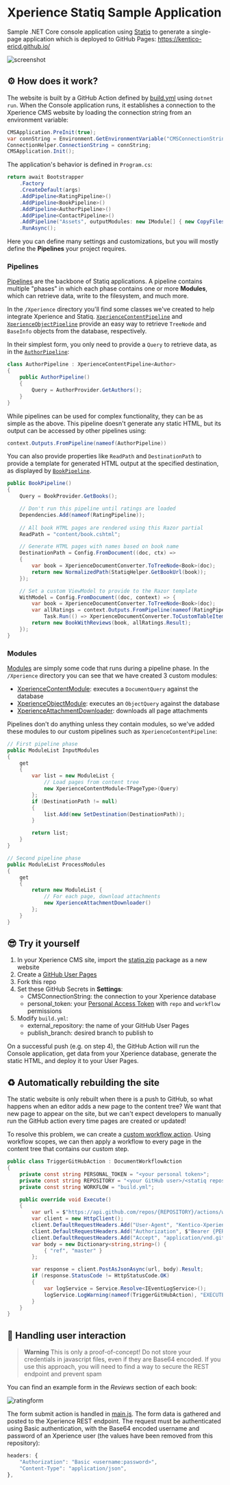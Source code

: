 # Xperience Statiq Sample Application

Sample .NET Core console application using [Statiq](https://statiq.dev/) to generate a single-page application which is deployed to GitHub Pages: https://kentico-ericd.github.io/

![screenshot](screenshot.png)

## :gear: How does it work?

The website is built by a GitHub Action defined by [build.yml](/.github/workflows/build.yml) using `dotnet run`. When the Console application runs, it establishes a connection to the Xperience CMS website by loading the connection string from an environment variable:

```cs
CMSApplication.PreInit(true);
var connString = Environment.GetEnvironmentVariable("CMSConnectionString");
ConnectionHelper.ConnectionString = connString;
CMSApplication.Init();
```

The application's behavior is defined in `Program.cs`:

```cs
return await Bootstrapper
    .Factory
    .CreateDefault(args)
    .AddPipeline<RatingPipeline>()
    .AddPipeline<BookPipeline>()
    .AddPipeline<AuthorPipeline>()
    .AddPipeline<ContactPipeline>()
    .AddPipeline("Assets", outputModules: new IModule[] { new CopyFiles("assets/**") })
    .RunAsync();
```

Here you can define many settings and customizations, but you will mostly define the __Pipelines__ your project requires.

### Pipelines

[Pipelines](https://statiq.dev/framework/pipelines/) are the backbone of Statiq applications. A pipeline contains multiple "phases" in which each phase contains one or more __Modules__, which can retrieve data, write to the filesystem, and much more.

In the `/Xperience` directory you'll find some classes we've created to help integrate Xperience and Statiq. [`XperienceContentPipeline`](/Xperience/XperienceContentPipeline.cs) and [`XperienceObjectPipeline`](/Xperience/XperienceObjectPipeline.cs) provide an easy way to retrieve `TreeNode` and `BaseInfo` objects from the database, respectively.

In their simplest form, you only need to provide a `Query` to retrieve data, as in the [`AuthorPipeline`](/Pipelines/AuthorPipeline.cs):

```cs
class AuthorPipeline : XperienceContentPipeline<Author>
{
    public AuthorPipeline()
    {
        Query = AuthorProvider.GetAuthors();
    }
}
```

While pipelines can be used for complex functionality, they can be as simple as the above. This pipeline doesn't generate any static HTML, but its output can be accessed by other pipelines using:

```cs
context.Outputs.FromPipeline(nameof(AuthorPipeline))
```

You can also provide properties like `ReadPath` and `DestinationPath` to provide a template for generated HTML output at the specified destination, as displayed by [`BookPipeline`](/Pipelines/BookPipeline.cs).

```cs
public BookPipeline()
{
    Query = BookProvider.GetBooks();

    // Don't run this pipeline until ratings are loaded
    Dependencies.Add(nameof(RatingPipeline));
    
    // All book HTML pages are rendered using this Razor partial
    ReadPath = "content/book.cshtml";

    // Generate HTML pages with names based on book name
    DestinationPath = Config.FromDocument((doc, ctx) =>
    {
        var book = XperienceDocumentConverter.ToTreeNode<Book>(doc);
        return new NormalizedPath(StatiqHelper.GetBookUrl(book));
    });

    // Set a custom ViewModel to provide to the Razor template
    WithModel = Config.FromDocument((doc, context) => {
        var book = XperienceDocumentConverter.ToTreeNode<Book>(doc);
        var allRatings = context.Outputs.FromPipeline(nameof(RatingPipeline)).ParallelSelectAsync(doc =>
            Task.Run(() => XperienceDocumentConverter.ToCustomTableItem<RatingsItem>(doc, RatingsItem.CLASS_NAME)));
        return new BookWithReviews(book, allRatings.Result);
    });
}
```

### Modules

[Modules](https://statiq.dev/framework/pipelines/modules/) are simply some code that runs during a pipeline phase. In the `/Xperience` directory you can see that we have created 3 custom modules:

 - [XperienceContentModule](/Xperience/XperienceContentModule.cs): executes a `DocumentQuery` against the database
 - [XperienceObjectModule](/Xperience/XperienceObjectModule.cs): executes an `ObjectQuery` against the database
 - [XperienceAttachmentDownloader](/Xperience/XperienceAttachmentDownloader.cs): downloads all page attachments

Pipelines don't do anything unless they contain modules, so we've added these modules to our custom pipelines such as `XperienceContentPipeline`:

```cs
// First pipeline phase
public ModuleList InputModules
{
    get
    {
        var list = new ModuleList {
            // Load pages from content tree
            new XperienceContentModule<TPageType>(Query)
        };
        if (DestinationPath != null)
        {
            list.Add(new SetDestination(DestinationPath));
        }

        return list;
    }
}

// Second pipeline phase
public ModuleList ProcessModules
{
    get
    {
        return new ModuleList {
            // For each page, download attachments
            new XperienceAttachmentDownloader()
        };
    }
}
```

## :sunglasses: Try it yourself

1. In your Xperience CMS site, import the [statiq.zip](statiq.zip) package as a new website
1. Create a [GitHub User Pages](https://docs.github.com/en/pages/getting-started-with-github-pages/about-github-pages#types-of-github-pages-sites)
1. Fork this repo
1. Set these GitHub Secrets in __Settings__:
    - CMSConnectionString: the connection to your Xperience database
    - personal_token: your [Personal Access Token](https://docs.github.com/en/github/authenticating-to-github/creating-a-personal-access-token) with `repo` and `workflow` permissions
1. Modify `build.yml`:
    - external_repository: the name of your GitHub User Pages
    - publish_branch: desired branch to publish to

On a successful push (e.g. on step 4), the GitHub Action will run the Console application, get data from your Xperience database, generate the static HTML, and deploy it to your User Pages.

## :recycle: Automatically rebuilding the site

The static website is only rebuilt when there is a push to GitHub, so what happens when an editor adds a new page to the content tree? We want that new page to appear on the site, but we can't expect developers to manually run the GitHub action every time pages are created or updated!

To resolve this problem, we can create a [custom workflow action](https://docs.xperience.io/configuring-xperience/configuring-the-environment-for-content-editors/configuring-workflows/designing-advanced-workflows/creating-custom-action-workflow-steps). Using workflow scopes, we can then apply a workflow to every page in the content tree that contains our custom step.

```cs
public class TriggerGitHubAction : DocumentWorkflowAction
{
	private const string PERSONAL_TOKEN = "<your personal token>";
	private const string REPOSITORY = "<your GitHub user>/<statiq repostiory>";
	private const string WORKFLOW = "build.yml";

	public override void Execute()
	{
		var url = $"https://api.github.com/repos/{REPOSITORY}/actions/workflows/{WORKFLOW}/dispatches";
		var client = new HttpClient();
		client.DefaultRequestHeaders.Add("User-Agent", "Kentico-Xperience");
		client.DefaultRequestHeaders.Add("Authorization", $"Bearer {PERSONAL_TOKEN}");
		client.DefaultRequestHeaders.Add("Accept", "application/vnd.github.v3+json");
		var body = new Dictionary<string,string>() {
			{ "ref", "master" }
		};

		var response = client.PostAsJsonAsync(url, body).Result;
		if (response.StatusCode != HttpStatusCode.OK)
		{
			var logService = Service.Resolve<IEventLogService>();
			logService.LogWarning(nameof(TriggerGitHubAction), "EXECUTE", response.Content.ReadAsStringAsync().Result);
		}
	}
}
```

## :memo: Handling user interaction

> __Warning__ This is only a proof-of-concept! Do not store your credentials in javascript files, even if they are Base64 encoded. If you use this approach, you will need to find a way to secure the REST endpoint and prevent spam

You can find an example form in the _Reviews_ section of each book:

![ratingform](form.png)

The form submit action is handled in [main.js](https://github.com/kentico-ericd/xperience-statiq-sample/blob/master/input/assets/js/main.js#L38). The form data is gathered and posted to the Xperience REST endpoint. The request must be authenticated using Basic authentication, with the Base64 encoded username and password of an Xperience user (the values have been removed from this repository):

```js
headers: {
    "Authorization": "Basic <username:password>",
    "Content-Type": "application/json",
},
```